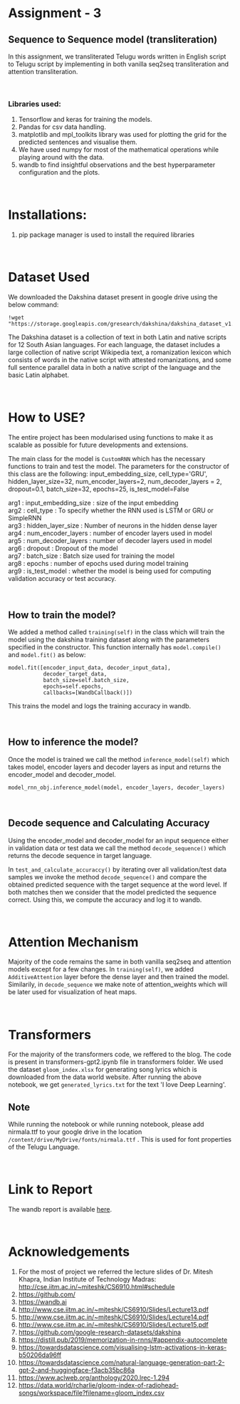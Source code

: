 # Assignment - 3

## Sequence to Sequence model (transliteration)

In this assignment, we transliterated Telugu words written in English script to Telugu script by implementing in both vanilla seq2seq transliteration and attention transliteration.

<br/>

### Libraries used:

1. Tensorflow and keras for training the models.
2. Pandas for csv data handling. 
3. matplotlib and mpl_toolkits library was used for plotting the grid for the predicted sentences and visualise them.
4. We have used numpy for most of the mathematical operations while playing around with the data.
5. wandb to find insightful observations and the best hyperparameter configuration and the plots.

<br/>

# Installations: #
1. pip package manager is used to install the required libraries

<br/>

# Dataset Used #
We downloaded the Dakshina dataset present in google drive using the below command:

```
!wget "https://storage.googleapis.com/gresearch/dakshina/dakshina_dataset_v1.0.tar"
```

The Dakshina dataset is a collection of text in both Latin and native scripts for 12 South Asian languages. For each language, the dataset includes a large collection of native script Wikipedia text, a romanization lexicon which consists of words in the native script with attested romanizations, and some full sentence parallel data in both a native script of the language and the basic Latin alphabet.

<br/>

# How to USE? #
The entire project has been modularised using functions to make it as scalable as possible for future developments and extensions.

The main class for the model is `CustomRNN` which has the necessary functions to train and test the model. The parameters for the constructor of this class are the following:
input_embedding_size, cell_type='GRU', hidden_layer_size=32,
                 num_encoder_layers=2, num_decoder_layers = 2, dropout=0.1, 
                 batch_size=32, epochs=25, is_test_model=False

arg1 : input_embedding_size  :  size of the input embedding<br/>
arg2 : cell_type  : To specify whether the RNN used is LSTM or GRU or SimpleRNN <br/>
arg3 : hidden_layer_size  : Number of neurons in the hidden dense layer <br/>
arg4 : num_encoder_layers  : number of encoder layers used in model <br/>
arg5 : num_decoder_layers  : number of decoder layers used in model<br/>
arg6 : dropout  :  Dropout of the model <br/>
arg7 : batch_size  : Batch size used for training the model <br/>
arg8 : epochs  : number of epochs used during model training<br/>
arg9 : is_test_model  : whether the model is being used for computing validation accuracy or test accuracy.<br/>

<br/>

## How to train the model? ##
We added a method called `training(self)` in the class which will train the model using the dakshina training dataset along with the parameters specified in the constructor. This function internally has `model.compile()` and `model.fit()` as below:

```
model.fit([encoder_input_data, decoder_input_data],
           decoder_target_data,
           batch_size=self.batch_size,
           epochs=self.epochs,
           callbacks=[WandbCallback()])
```
This trains the model and logs the training accuracy in wandb.

<br/>

## How to inference the model? ##

Once the model is trained we call the method `inference_model(self)` which takes model, encoder layers and decoder layers as input and returns the encoder_model and decoder_model. 

```
model_rnn_obj.inference_model(model, encoder_layers, decoder_layers)
```

<br/>

## Decode sequence and Calculating Accuracy ##

Using the encoder_model and decoder_model for an input sequence either in validation data or test data we call the method `decode_sequence()` which returns the decode sequence in target language. 

In `test_and_calculate_accuraccy()` by iterating over all validation/test data samples we invoke the method `decode_sequence()` and compare the obtained predicted sequence with the target sequence at the word level. If both matches then we consider that the model predicted the sequence correct. Using this, we compute the accuracy and log it to wandb.

<br/>

# Attention Mechanism #

Majority of the code remains the same in both vanilla seq2seq and attention models except for a few changes. In `training(self)`, we added `AdditiveAttention` layer before the dense layer and then trained the model. Similarily, in `decode_sequence` we make note of attention_weights which will be later used for visualization of heat maps.

<br/>

# Transformers #

For the majority of the transformers code, we reffered to the blog. The code is present in transformers-gpt2.ipynb file in transformers folder. We used the dataset `gloom_index.xlsx` for generating song lyrics which is downloaded from the data world website. After running the above notebook, we get `generated_lyrics.txt` for the text 'I love Deep Learning'.

## Note ##
While running the notebook or while running notebook, please add nirmala.ttf to your google drive in the location `/content/drive/MyDrive/fonts/nirmala.ttf` . This is used for font properties of the Telugu Language.

<br/>

# Link to Report #
The wandb report is available [here](https://wandb.ai/cs21m010-cs21m041/DL_Assignment_3_a/reports/Assignment-3--VmlldzoxOTY4NTQ5).

<br/>

# Acknowledgements #
1. For the most of project we referred the lecture slides of Dr. Mitesh Khapra, Indian Institute of Technology Madras: http://cse.iitm.ac.in/~miteshk/CS6910.html#schedule
2. https://github.com/ 
3. https://wandb.ai
4. http://www.cse.iitm.ac.in/~miteshk/CS6910/Slides/Lecture13.pdf
5. http://www.cse.iitm.ac.in/~miteshk/CS6910/Slides/Lecture14.pdf
6. http://www.cse.iitm.ac.in/~miteshk/CS6910/Slides/Lecture15.pdf
7. https://github.com/google-research-datasets/dakshina
8. https://distill.pub/2019/memorization-in-rnns/#appendix-autocomplete
9. https://towardsdatascience.com/visualising-lstm-activations-in-keras-b50206da96ff
10. https://towardsdatascience.com/natural-language-generation-part-2-gpt-2-and-huggingface-f3acb35bc86a
11. https://www.aclweb.org/anthology/2020.lrec-1.294
12. https://data.world/rcharlie/gloom-index-of-radiohead-songs/workspace/file?filename=gloom_index.csv